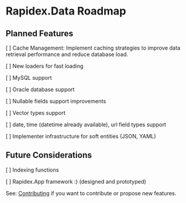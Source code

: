 # Rapidex.Data Roadmap

## Planned Features

[ ] Cache Management: Implement caching strategies to improve data retrieval performance and reduce database load.

[ ] New loaders for fast loading

[ ] MySQL support

[ ] Oracle database support

[ ] Nullable fields support improvements

[ ] Vector types support	

[ ] date, time (datetime already available), url field types support

[ ] Implementer infrastructure for soft entities (JSON, YAML)

## Future Considerations

[ ] Indexing functions

[ ] Rapidex.App framework :) (designed and prototyped)

See: [Contributing](Contributing.md) if you want to contribute or propose new features.